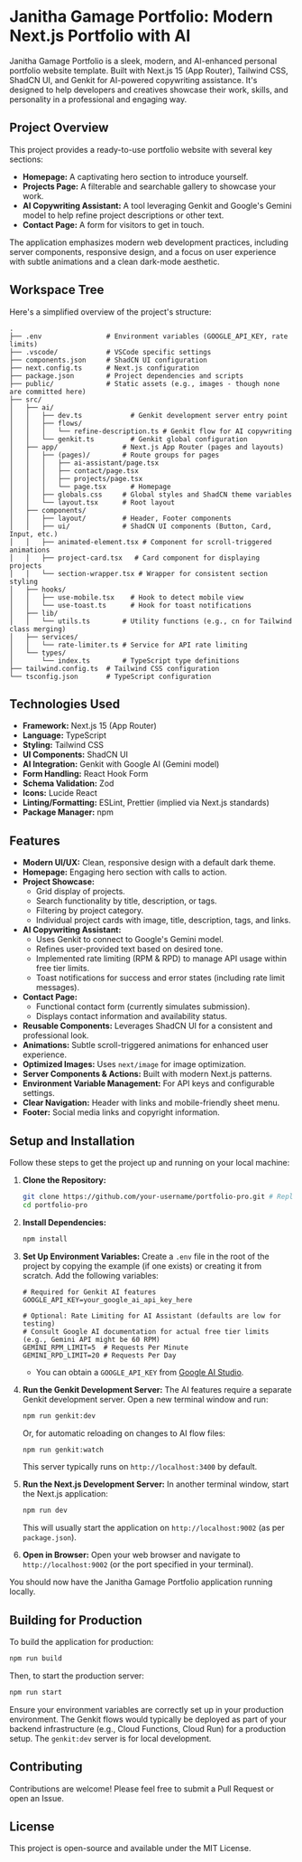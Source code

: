 # Janitha Gamage Portfolio: Modern Next.js Portfolio with AI

Janitha Gamage Portfolio is a sleek, modern, and AI-enhanced personal portfolio website template. Built with Next.js 15 (App Router), Tailwind CSS, ShadCN UI, and Genkit for AI-powered copywriting assistance. It's designed to help developers and creatives showcase their work, skills, and personality in a professional and engaging way.

## Project Overview

This project provides a ready-to-use portfolio website with several key sections:

*   **Homepage:** A captivating hero section to introduce yourself.
*   **Projects Page:** A filterable and searchable gallery to showcase your work.
*   **AI Copywriting Assistant:** A tool leveraging Genkit and Google's Gemini model to help refine project descriptions or other text.
*   **Contact Page:** A form for visitors to get in touch.

The application emphasizes modern web development practices, including server components, responsive design, and a focus on user experience with subtle animations and a clean dark-mode aesthetic.

## Workspace Tree

Here's a simplified overview of the project's structure:

```
.
├── .env                # Environment variables (GOOGLE_API_KEY, rate limits)
├── .vscode/            # VSCode specific settings
├── components.json     # ShadCN UI configuration
├── next.config.ts      # Next.js configuration
├── package.json        # Project dependencies and scripts
├── public/             # Static assets (e.g., images - though none are committed here)
├── src/
│   ├── ai/
│   │   ├── dev.ts            # Genkit development server entry point
│   │   ├── flows/
│   │   │   └── refine-description.ts # Genkit flow for AI copywriting
│   │   └── genkit.ts         # Genkit global configuration
│   ├── app/                # Next.js App Router (pages and layouts)
│   │   ├── (pages)/        # Route groups for pages
│   │   │   ├── ai-assistant/page.tsx
│   │   │   ├── contact/page.tsx
│   │   │   ├── projects/page.tsx
│   │   │   └── page.tsx      # Homepage
│   │   ├── globals.css     # Global styles and ShadCN theme variables
│   │   └── layout.tsx      # Root layout
│   ├── components/
│   │   ├── layout/         # Header, Footer components
│   │   ├── ui/             # ShadCN UI components (Button, Card, Input, etc.)
│   │   ├── animated-element.tsx # Component for scroll-triggered animations
│   │   ├── project-card.tsx   # Card component for displaying projects
│   │   └── section-wrapper.tsx # Wrapper for consistent section styling
│   ├── hooks/
│   │   ├── use-mobile.tsx    # Hook to detect mobile view
│   │   └── use-toast.ts      # Hook for toast notifications
│   ├── lib/
│   │   └── utils.ts        # Utility functions (e.g., cn for Tailwind class merging)
│   ├── services/
│   │   └── rate-limiter.ts # Service for API rate limiting
│   └── types/
│       └── index.ts        # TypeScript type definitions
├── tailwind.config.ts  # Tailwind CSS configuration
└── tsconfig.json       # TypeScript configuration
```

## Technologies Used

*   **Framework:** Next.js 15 (App Router)
*   **Language:** TypeScript
*   **Styling:** Tailwind CSS
*   **UI Components:** ShadCN UI
*   **AI Integration:** Genkit with Google AI (Gemini model)
*   **Form Handling:** React Hook Form
*   **Schema Validation:** Zod
*   **Icons:** Lucide React
*   **Linting/Formatting:** ESLint, Prettier (implied via Next.js standards)
*   **Package Manager:** npm

## Features

*   **Modern UI/UX:** Clean, responsive design with a default dark theme.
*   **Homepage:** Engaging hero section with calls to action.
*   **Project Showcase:**
    *   Grid display of projects.
    *   Search functionality by title, description, or tags.
    *   Filtering by project category.
    *   Individual project cards with image, title, description, tags, and links.
*   **AI Copywriting Assistant:**
    *   Uses Genkit to connect to Google's Gemini model.
    *   Refines user-provided text based on desired tone.
    *   Implemented rate limiting (RPM & RPD) to manage API usage within free tier limits.
    *   Toast notifications for success and error states (including rate limit messages).
*   **Contact Page:**
    *   Functional contact form (currently simulates submission).
    *   Displays contact information and availability status.
*   **Reusable Components:** Leverages ShadCN UI for a consistent and professional look.
*   **Animations:** Subtle scroll-triggered animations for enhanced user experience.
*   **Optimized Images:** Uses `next/image` for image optimization.
*   **Server Components & Actions:** Built with modern Next.js patterns.
*   **Environment Variable Management:** For API keys and configurable settings.
*   **Clear Navigation:** Header with links and mobile-friendly sheet menu.
*   **Footer:** Social media links and copyright information.

## Setup and Installation

Follow these steps to get the project up and running on your local machine:

1.  **Clone the Repository:**
    ```bash
    git clone https://github.com/your-username/portfolio-pro.git # Replace with your repo URL
    cd portfolio-pro
    ```

2.  **Install Dependencies:**
    ```bash
    npm install
    ```

3.  **Set Up Environment Variables:**
    Create a `.env` file in the root of the project by copying the example (if one exists) or creating it from scratch. Add the following variables:

    ```env
    # Required for Genkit AI features
    GOOGLE_API_KEY=your_google_ai_api_key_here

    # Optional: Rate Limiting for AI Assistant (defaults are low for testing)
    # Consult Google AI documentation for actual free tier limits (e.g., Gemini API might be 60 RPM)
    GEMINI_RPM_LIMIT=5  # Requests Per Minute
    GEMINI_RPD_LIMIT=20 # Requests Per Day
    ```
    *   You can obtain a `GOOGLE_API_KEY` from [Google AI Studio](https://aistudio.google.com/app/apikey).

4.  **Run the Genkit Development Server:**
    The AI features require a separate Genkit development server. Open a new terminal window and run:
    ```bash
    npm run genkit:dev
    ```
    Or, for automatic reloading on changes to AI flow files:
    ```bash
    npm run genkit:watch
    ```
    This server typically runs on `http://localhost:3400` by default.

5.  **Run the Next.js Development Server:**
    In another terminal window, start the Next.js application:
    ```bash
    npm run dev
    ```
    This will usually start the application on `http://localhost:9002` (as per `package.json`).

6.  **Open in Browser:**
    Open your web browser and navigate to `http://localhost:9002` (or the port specified in your terminal).

You should now have the Janitha Gamage Portfolio application running locally.

## Building for Production

To build the application for production:
```bash
npm run build
```
Then, to start the production server:
```bash
npm run start
```
Ensure your environment variables are correctly set up in your production environment. The Genkit flows would typically be deployed as part of your backend infrastructure (e.g., Cloud Functions, Cloud Run) for a production setup. The `genkit:dev` server is for local development.

## Contributing

Contributions are welcome! Please feel free to submit a Pull Request or open an Issue.

## License

This project is open-source and available under the MIT License.
```